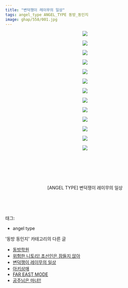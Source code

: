```yaml
---
title: "변덕쟁이 레이무의 일상"
tags: angel_type ANGEL_TYPE 동방_동인지
image: ghap/558/001.jpg
---
```

<div class="article">
<p style="text-align: center; clear: none; float: none;"><img src="{{ site.nasurl }}/ghap/558/001.jpg"/></p>
<p style="text-align: center; clear: none; float: none;"><img src="{{ site.nasurl }}/ghap/558/002.jpg"/></p>
<p style="text-align: center; clear: none; float: none;"><img src="{{ site.nasurl }}/ghap/558/003.jpg"/></p>
<p style="text-align: center; clear: none; float: none;"><img src="{{ site.nasurl }}/ghap/558/004.jpg"/></p>
<p style="text-align: center; clear: none; float: none;"><img src="{{ site.nasurl }}/ghap/558/005.jpg"/></p>
<p style="text-align: center; clear: none; float: none;"><img src="{{ site.nasurl }}/ghap/558/006.jpg"/></p>
<p style="text-align: center; clear: none; float: none;"><img src="{{ site.nasurl }}/ghap/558/007.jpg"/></p>
<p style="text-align: center; clear: none; float: none;"><img src="{{ site.nasurl }}/ghap/558/008.jpg"/></p>
<p style="text-align: center; clear: none; float: none;"><img src="{{ site.nasurl }}/ghap/558/009.jpg"/></p>
<p style="text-align: center; clear: none; float: none;"><img src="{{ site.nasurl }}/ghap/558/010.jpg"/></p>
<p style="text-align: center; clear: none; float: none;"><img src="{{ site.nasurl }}/ghap/558/011.jpg"/></p>
<p style="text-align: center; clear: none; float: none;"><img src="{{ site.nasurl }}/ghap/558/012.jpg"/></p>
<p style="text-align: center; clear: none; float: none;"><img src="{{ site.nasurl }}/ghap/558/013.jpg"/></p>
<p style="text-align: center; clear: none; float: none;"><br/></p>
<p style="text-align: center; clear: none; float: none;"><br/></p>
<p style="text-align: center; clear: none; float: none;"><br/></p>
<p style="text-align: center; clear: none; float: none;">[ANGEL TYPE] 변덕쟁이 레이무의 일상</p>
<p style="text-align: center; clear: none; float: none;"><br/></p>
<p style="text-align: center; clear: none; float: none;"><br/></p>
</div><div class="tagTrail">
<p>태그: </p>
<ul>
<li>angel type</li>
</ul>
</div><div class="another">
<p>'동방 동인지' 카테고리의 다른 글</p>
<ul>
<li><a href="/2016-06-25-ghap_560">동방학원</a></li>
<li><a href="/2016-06-25-ghap_559">위험한 니토리! 초선인은 잠들지 않아</a></li>
<li><a href="/2016-06-25-ghap_558">변덕쟁이 레이무의 일상</a></li>
<li><a href="/2016-06-25-ghap_557">아키삼매</a></li>
<li><a href="/2016-06-25-ghap_556">FAR EAST MODE</a></li>
<li><a href="/2016-06-25-ghap_555">공주님은 마녀!!</a></li>
</ul>
</div><div class="cb_module cb_fluid">
<div class="cb_wrt cb_profile">
</div><!-- commentList close -->
</div>